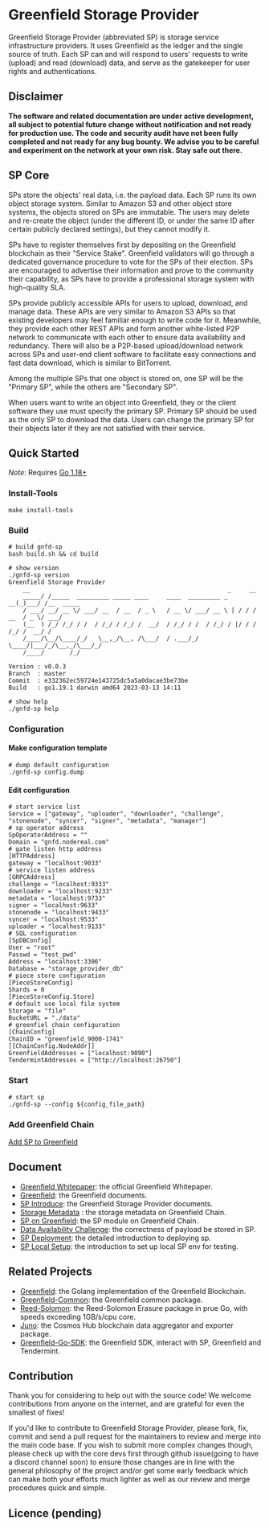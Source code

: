 # Greenfield Storage Provider

Greenfield Storage Provider (abbreviated SP) is storage service infrastructure providers. It uses Greenfield as the ledger 
and the single source of truth. Each SP can and will respond to users' requests to write (upload) and read (download) 
data, and serve as the gatekeeper for user rights and authentications.

## Disclaimer
**The software and related documentation are under active development, all subject to potential future change without
notification and not ready for production use. The code and security audit have not been fully completed and not ready
for any bug bounty. We advise you to be careful and experiment on the network at your own risk. Stay safe out there.**

## SP Core
SPs store the objects' real data, i.e. the payload data. Each SP runs its own object storage system. Similar to Amazon 
S3 and other object store systems, the objects stored on SPs are immutable. The users may delete and re-create the object 
(under the different ID, or under the same ID after certain publicly declared settings), but they cannot modify it.

SPs have to register themselves first by depositing on the Greenfield blockchain as their "Service Stake". Greenfield 
validators will go through a dedicated governance procedure to vote for the SPs of their election. SPs are encouraged 
to advertise their information and prove to the community their capability, as SPs have to provide a professional storage 
system with high-quality SLA.

SPs provide publicly accessible APIs for users to upload, download, and manage data. These APIs are very similar to Amazon 
S3 APIs so that existing developers may feel familiar enough to write code for it. Meanwhile, they provide each other REST 
APIs and form another white-listed P2P network to communicate with each other to ensure data availability and redundancy. 
There will also be a P2P-based upload/download network across SPs and user-end client software to facilitate easy connections 
and fast data download, which is similar to BitTorrent.

Among the multiple SPs that one object is stored on, one SP will be the "Primary SP", while the others are "Secondary SP".

When users want to write an object into Greenfield, they or the client software they use must specify the primary SP. Primary 
SP should be used as the only SP to download the data. Users can change the primary SP for their objects later if they are not 
satisfied with their service.


## Quick Started

*Note*: Requires [Go 1.18+](https://go.dev/dl/)

### Install-Tools
```shell
make install-tools
```
### Build
```shell
# build gnfd-sp
bash build.sh && cd build 

# show version
./gnfd-sp version
Greenfield Storage Provider
    __                                                       _     __
    _____/ /_____  _________ _____ ____     ____  _________ _   __(_)___/ /__  _____
    / ___/ __/ __ \/ ___/ __  / __  / _ \   / __ \/ ___/ __ \ | / / / __  / _ \/ ___/
    (__  ) /_/ /_/ / /  / /_/ / /_/ /  __/  / /_/ / /  / /_/ / |/ / / /_/ /  __/ /
    /____/\__/\____/_/   \__,_/\__, /\___/  / .___/_/   \____/|___/_/\__,_/\___/_/
    /____/       /_/

Version : v0.0.3
Branch  : master
Commit  : e332362ec59724e143725dc5a5a0dacae3be73be
Build   : go1.19.1 darwin amd64 2023-03-13 14:11

# show help
./gnfd-sp help
```
### Configuration

#### Make configuration template
```shell
# dump default configuration
./gnfd-sp config.dump
```

#### Edit configuration 
```shell
# start service list
Service = ["gateway", "uploader", "downloader", "challenge", "stonenode", "syncer", "signer", "metadata", "manager"]
# sp operator address 
SpOperatorAddress = ""
Domain = "gnfd.nodereal.com"
# gate listen http address
[HTTPAddress]
gateway = "localhost:9033"
# service listen address
[GRPCAddress]
challenge = "localhost:9333"
downloader = "localhost:9233"
metadata = "localhost:9733"
signer = "localhost:9633"
stonenode = "localhost:9433"
syncer = "localhost:9533"
uploader = "localhost:9133"
# SQL configuration
[SpDBConfig]
User = "root"
Passwd = "test_pwd"
Address = "localhost:3306"
Database = "storage_provider_db"
# piece store configuration
[PieceStoreConfig]
Shards = 0
[PieceStoreConfig.Store]
# default use local file system 
Storage = "file"
BucketURL = "./data"
# greenfiel chain configuration
[ChainConfig]
ChainID = "greenfield_9000-1741"
[[ChainConfig.NodeAddr]]
GreenfieldAddresses = ["localhost:9090"]
TendermintAddresses = ["http://localhost:26750"]
```

### Start

```shell
# start sp
./gnfd-sp --config ${config_file_path}
```

### Add Greenfield Chain
[Add SP to Greenfield](https://github.com/bnb-chain/greenfield/blob/master/docs/cli/storage-provider.md)

## Document
* [Greenfield Whitepaper](https://github.com/bnb-chain/greenfield-whitepaper): the official Greenfield Whitepaper. 
* [Greenfield](https://github.com/bnb-chain/greenfield#readme): the Greenfield documents.
* [SP Introduce](docs/readme.md): the Greenfield Storage Provider documents.
* [Storage Metadata](https://github.com/bnb-chain/greenfield/blob/master/docs/core-concept/storage-metadata-models.md) : the storage metadata on Greenfield Chain.
* [SP on Greenfield](https://github.com/bnb-chain/greenfield/blob/master/docs/modules/storage_provider_management.md): the SP module on Greenfield Chain.
* [Data Availability Challenge](https://github.com/bnb-chain/greenfield/blob/master/docs/modules/data_availability_challenge.md): the correctness of payload be stored in SP. 
* [SP Deployment](docs/tutorial/01-deployment.md): the detailed introduction to deploying sp.
* [SP Local Setup](docs/run-book/03-local.toml): the introduction to set up local SP env for testing.

## Related Projects
* [Greenfield](https://github.com/bnb-chain/greenfield): the Golang implementation of the Greenfield Blockchain.
* [Greenfield-Common](https://github.com/bnb-chain/greenfield-common): the Greenfield common package.
* [Reed-Solomon](https://github.com/klauspost/reedsolomon): the Reed-Solomon Erasure package in prue Go, with speeds exceeding 1GB/s/cpu core.
* [Juno](https://github.com/bnb-chain/juno): the Cosmos Hub blockchain data aggregator and exporter package.
* [Greenfield-Go-SDK](https://github.com/bnb-chain/greenfield-go-sdk): the Greenfield SDK, interact with SP, Greenfield and Tendermint.


## Contribution
Thank you for considering to help out with the source code! We welcome contributions from 
anyone on the internet, and are grateful for even the smallest of fixes!

If you'd like to contribute to Greenfield Storage Provider, please fork, fix, commit and 
send a pull request for the maintainers to review and merge into the main code base. 
If you wish to submit more complex changes though, please check up with the core devs first 
through github issue(going to have a discord channel soon) to ensure those changes are in 
line with the general philosophy of the project and/or get some early feedback which can make 
both your efforts much lighter as well as our review and merge procedures quick and simple.

## Licence (pending)
